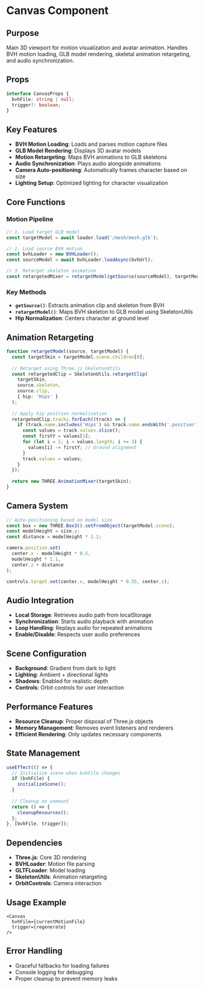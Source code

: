 # Canvas Component

## Purpose
Main 3D viewport for motion visualization and avatar animation. Handles BVH motion loading, GLB model rendering, skeletal animation retargeting, and audio synchronization.

## Props
```typescript
interface CanvasProps {
  bvhFile: string | null;
  trigger?: boolean;
}
```

## Key Features
- **BVH Motion Loading**: Loads and parses motion capture files
- **GLB Model Rendering**: Displays 3D avatar models
- **Motion Retargeting**: Maps BVH animations to GLB skeletons
- **Audio Synchronization**: Plays audio alongside animations
- **Camera Auto-positioning**: Automatically frames character based on size
- **Lighting Setup**: Optimized lighting for character visualization

## Core Functions

### Motion Pipeline
```typescript
// 1. Load target GLB model
const targetModel = await loader.load('/mesh/mesh.glb');

// 2. Load source BVH motion
const bvhLoader = new BVHLoader();
const sourceModel = await bvhLoader.loadAsync(bvhUrl);

// 3. Retarget skeleton animation
const retargetedMixer = retargetModel(getSource(sourceModel), targetModel);
```

### Key Methods
- **`getSource()`**: Extracts animation clip and skeleton from BVH
- **`retargetModel()`**: Maps BVH skeleton to GLB model using SkeletonUtils
- **Hip Normalization**: Centers character at ground level

## Animation Retargeting
```typescript
function retargetModel(source, targetModel) {
  const targetSkin = targetModel.scene.children[0];
  
  // Retarget using Three.js SkeletonUtils
  const retargetedClip = SkeletonUtils.retargetClip(
    targetSkin,
    source.skeleton,
    source.clip,
    { hip: 'Hips' }
  );
  
  // Apply hip position normalization
  retargetedClip.tracks.forEach((track) => {
    if (track.name.includes('Hips') && track.name.endsWith('.position')) {
      const values = track.values.slice();
      const firstY = values[1];
      for (let i = 1; i < values.length; i += 3) {
        values[i] -= firstY; // Ground alignment
      }
      track.values = values;
    }
  });
  
  return new THREE.AnimationMixer(targetSkin);
}
```

## Camera System
```typescript
// Auto-positioning based on model size
const box = new THREE.Box3().setFromObject(targetModel.scene);
const modelHeight = size.y;
const distance = modelHeight * 2.2;

camera.position.set(
  center.x - modelHeight * 0.5,
  modelHeight * 1.1,
  center.z + distance
);

controls.target.set(center.x, modelHeight * 0.55, center.z);
```

## Audio Integration
- **Local Storage**: Retrieves audio path from localStorage
- **Synchronization**: Starts audio playback with animation
- **Loop Handling**: Replays audio for repeated animations
- **Enable/Disable**: Respects user audio preferences

## Scene Configuration
- **Background**: Gradient from dark to light
- **Lighting**: Ambient + directional lights
- **Shadows**: Enabled for realistic depth
- **Controls**: Orbit controls for user interaction

## Performance Features
- **Resource Cleanup**: Proper disposal of Three.js objects
- **Memory Management**: Removes event listeners and renderers
- **Efficient Rendering**: Only updates necessary components

## State Management
```typescript
useEffect(() => {
  // Initialize scene when bvhFile changes
  if (bvhFile) {
    initializeScene();
  }
  
  // Cleanup on unmount
  return () => {
    cleanupResources();
  };
}, [bvhFile, trigger]);
```

## Dependencies
- **Three.js**: Core 3D rendering
- **BVHLoader**: Motion file parsing
- **GLTFLoader**: Model loading
- **SkeletonUtils**: Animation retargeting
- **OrbitControls**: Camera interaction

## Usage Example
```tsx
<Canvas 
  bvhFile={currentMotionFile}
  trigger={regenerate}
/>
```

## Error Handling
- Graceful fallbacks for loading failures
- Console logging for debugging
- Proper cleanup to prevent memory leaks 